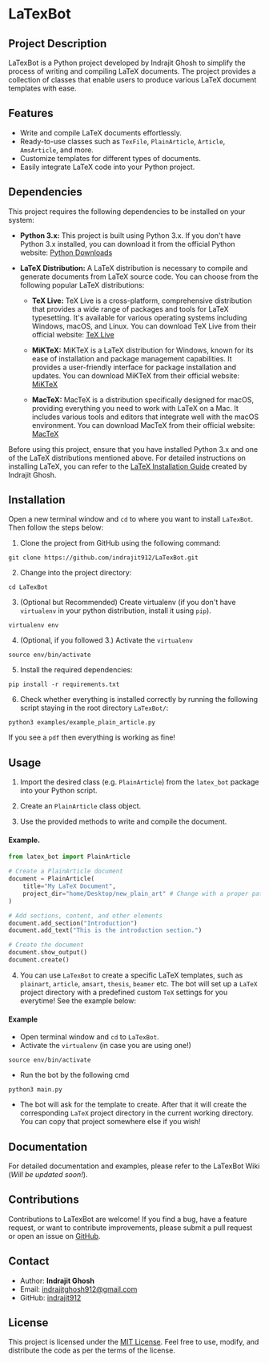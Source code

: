 # LaTexBot

## Project Description

LaTexBot is a Python project developed by Indrajit Ghosh to simplify the process of writing and compiling LaTeX documents. The project provides a collection of classes that enable users to produce various LaTeX document templates with ease.

## Features

- Write and compile LaTeX documents effortlessly.
- Ready-to-use classes such as `TexFile`, `PlainArticle`, `Article`, `AmsArticle`, and more.
- Customize templates for different types of documents.
- Easily integrate LaTeX code into your Python project.

## Dependencies

This project requires the following dependencies to be installed on your system:

- **Python 3.x:** This project is built using Python 3.x. If you don't have Python 3.x installed, you can download it from the official Python website: [Python Downloads](https://www.python.org/downloads/)

- **LaTeX Distribution:** A LaTeX distribution is necessary to compile and generate documents from LaTeX source code. You can choose from the following popular LaTeX distributions:

  - **TeX Live:** TeX Live is a cross-platform, comprehensive distribution that provides a wide range of packages and tools for LaTeX typesetting. It's available for various operating systems including Windows, macOS, and Linux. You can download TeX Live from their official website: [TeX Live](https://www.tug.org/texlive/)

  - **MiKTeX:** MiKTeX is a LaTeX distribution for Windows, known for its ease of installation and package management capabilities. It provides a user-friendly interface for package installation and updates. You can download MiKTeX from their official website: [MiKTeX](https://miktex.org/)

  - **MacTeX:** MacTeX is a distribution specifically designed for macOS, providing everything you need to work with LaTeX on a Mac. It includes various tools and editors that integrate well with the macOS environment. You can download MacTeX from their official website: [MacTeX](https://www.tug.org/mactex/)

Before using this project, ensure that you have installed Python 3.x and one of the LaTeX distributions mentioned above. For detailed instructions on installing LaTeX, you can refer to the [LaTeX Installation Guide](https://github.com/indrajit912/HowTo/blob/cec45debd154246d029396e9f151d9407f7e5567/guides/install_latex.md) created by Indrajit Ghosh.


## Installation

Open a new terminal window and `cd` to where you want to install `LaTexBot`. Then follow the steps below:

1. Clone the project from GitHub using the following command:

```
git clone https://github.com/indrajit912/LaTexBot.git
```

2. Change into the project directory:

```
cd LaTexBot
```

3. (Optional but Recommended) Create virtualenv (if you don't have `virtualenv` in your python distribution, install it using `pip`).

```
virtualenv env
```
4. (Optional, if you followed 3.) Activate the `virtualenv`

```
source env/bin/activate
```

5. Install the required dependencies:

```
pip install -r requirements.txt
```

6. Check whether everything is installed correctly by running the following script staying in the root directory `LaTexBot/`:
```
python3 examples/example_plain_article.py
```
If you see a `pdf` then everything is working as fine!

## Usage

1. Import the desired class (e.g. `PlainArticle`) from the `latex_bot` package into your Python script.

2. Create an `PlainArticle` class object.

3. Use the provided methods to write and compile the document.

#### Example.
```python
from latex_bot import PlainArticle

# Create a PlainArticle document
document = PlainArticle(
    title="My LaTeX Document",
    project_dir="home/Desktop/new_plain_art" # Change with a proper path.
)

# Add sections, content, and other elements
document.add_section("Introduction")
document.add_text("This is the introduction section.")

# Create the document
document.show_output()
document.create()
```
4. You can use `LaTexBot` to create a specific LaTeX templates, such as `plainart`, `article`, `amsart`, `thesis`, `beamer` etc. The bot will set up a `LaTeX` project directory with a predefined custom `TeX` settings for you everytime! See the example below:

#### Example
- Open terminal window and `cd` to `LaTexBot`.
- Activate the `virtualenv` (in case you are using one!)
```
source env/bin/activate
```
- Run the bot by the following cmd
```
python3 main.py
```
- The bot will ask for the template to create. After that it will create the corresponding `LaTeX` project directory in the current working directory. You can copy that project somewhere else if you wish!

## Documentation
For detailed documentation and examples, please refer to the LaTexBot Wiki (*Will be updated soon!*).

## Contributions
Contributions to LaTexBot are welcome! If you find a bug, have a feature request, or want to contribute improvements, please submit a pull request or open an issue on [GitHub](https://github.com/indrajit912/LaTexBot.git).

## Contact
- Author: **Indrajit Ghosh**
- Email: indrajitghosh912@gmail.com
- GitHub: [indrajit912](https://github.com/indrajit912)

## License
This project is licensed under the [MIT License](LICENSE). Feel free to use, modify, and distribute the code as per the terms of the license.